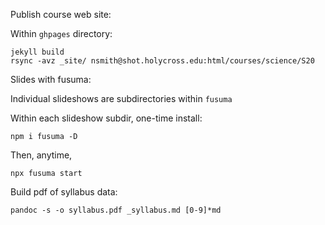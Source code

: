 
Publish course web site:

Within `ghpages` directory:

    jekyll build
    rsync -avz _site/ nsmith@shot.holycross.edu:html/courses/science/S20


Slides with fusuma:

Individual slideshows are subdirectories within `fusuma`

Within each slideshow subdir,  one-time install:


    npm i fusuma -D

Then, anytime,

    npx fusuma start


Build pdf of syllabus data:

    pandoc -s -o syllabus.pdf _syllabus.md [0-9]*md
